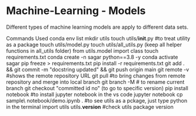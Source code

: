 # Machine-Learning - Models
Different types of machine learning models are apply to different data sets. 


Commands Used
conda env list
mkdir utils
touch utils/__init__.py #to treat utility as a package
touch utils/model.py
touch utils/all_utils.py (keep all helper functions in all_utils folder)
from utils.model import class
touch requirements.txt
conda create -n sagar python==3.8 -y
conda activate sagar
pip freeze > requirements.txt
pip install -r requirements.txt
git add . && git commit -m "docstring updated" && git push origin main
git remote -v #shows the remote repository URL
git pull #to bring changes from remote repository and merge into local branch
git branch -M # to rename current branch
git checkout "committed id no" (to go to specific version)
pip install notebook #to install jupyter notebook in the vs code
jupyter notebook
cp sample\ notebook/demo.ipynb .
#to see utils as a pckage, just type python in the terminal
import utils
utils.__version__ #check utils package version
